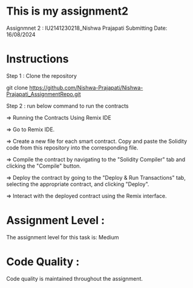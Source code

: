 # This is my assignment2

Assignmnet 2 : IU2141230218_Nishwa Prajapati
Submitting Date: 16/08/2024

# Instructions

Step 1 : Clone the repository

git clone https://github.com/Nishwa-Prajapati/Nishwa-Prajapati_AssignmentRepo.git

Step 2 : run below command to run the contracts

=> Running the Contracts Using Remix IDE

=> Go to Remix IDE.

=> Create a new file for each smart contract. Copy and paste the Solidity code from this repository into the corresponding file.

=> Compile the contract by navigating to the "Solidity Compiler" tab and clicking the "Compile" button.

=> Deploy the contract by going to the "Deploy & Run Transactions" tab, selecting the appropriate contract, and clicking "Deploy".

=> Interact with the deployed contract using the Remix interface.

# Assignment Level :
The assignment level for this task is: Medium

# Code Quality :
Code quality is maintained throughout the assignment.

